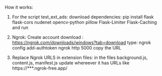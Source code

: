 How it works:
1) For the script test_ext_ads:
     download dependencies:  pip install flask flask-cors nudenet opencv-python pillow Flask-Limiter Flask-Caching
     and run
   
2) Ngrok:
          Create account
          download : https://ngrok.com/downloads/windows?tab=download
           type:
                  ngrok config add-authtoken <token>
                  ngrok http 5000
                 copy the URL
   
4) Replace Ngrok URLS in extension files: in the files background.js, content.js, manifest.js
  update whereever it has URLs like https://***.ngrok-free.app/
